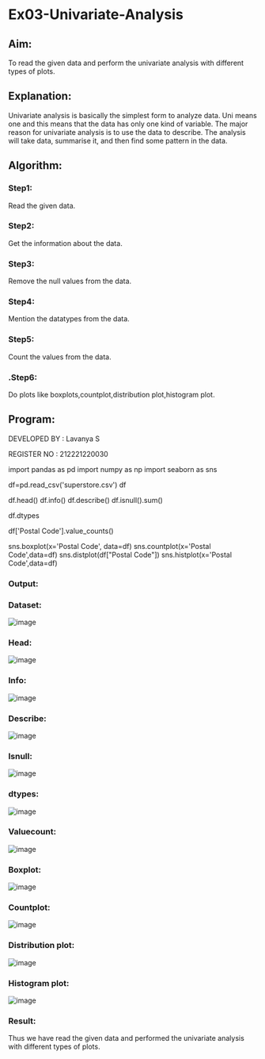 # Ex03-Univariate-Analysis

## Aim:
To read the given data and perform the univariate analysis with different types of plots.

## Explanation:

Univariate analysis is basically the simplest form to analyze data. Uni means one and this means that the data has only one kind of variable. The major reason for univariate analysis is to use the data to describe. The analysis will take data, summarise it, and then find some pattern in the data.

## Algorithm:

### Step1:

Read the given data.

### Step2:

Get the information about the data.

### Step3:

Remove the null values from the data.

### Step4:

Mention the datatypes from the data.

### Step5:

Count the values from the data.

### .Step6:

Do plots like boxplots,countplot,distribution plot,histogram plot.

## Program:

DEVELOPED BY : Lavanya S

REGISTER NO : 212221220030

import pandas as pd
import numpy as np
import seaborn as sns

df=pd.read_csv('superstore.csv')
df

df.head()
df.info()
df.describe()
df.isnull().sum()

df.dtypes

df['Postal Code'].value_counts()

sns.boxplot(x='Postal Code', data=df)
sns.countplot(x='Postal Code',data=df)
sns.distplot(df["Postal Code"])
sns.histplot(x='Postal Code',data=df)

### Output:

### Dataset:
![image](https://user-images.githubusercontent.com/129484178/229034954-8db6673b-2d8b-480f-9d92-e8ef9e06d1f1.png)

### Head:
![image](https://user-images.githubusercontent.com/129484178/229035099-bb31ed8d-0d68-40a4-b109-ef5a55fff3c5.png)

### Info:
![image](https://user-images.githubusercontent.com/129484178/229035220-a20fff42-ce44-49ca-8665-9fdc1a0aa0c0.png)
### Describe:
![image](https://user-images.githubusercontent.com/129484178/229035349-49e1d612-3b58-4747-b5fe-b8b9b109e76b.png)

### Isnull:
![image](https://user-images.githubusercontent.com/129484178/229035411-1424dcf6-842d-44cd-a2c3-c27b68cd5f26.png)

### dtypes:
![image](https://user-images.githubusercontent.com/129484178/229035460-609af648-01eb-4547-a14e-283c3b21509c.png)

### Valuecount:
![image](https://user-images.githubusercontent.com/129484178/229035531-9881749a-fef2-41ef-8b1d-014ab6260794.png)

### Boxplot:
![image](https://user-images.githubusercontent.com/129484178/229035602-051aec4c-4e1c-4158-b647-dbb8a172f0d4.png)

### Countplot:
![image](https://user-images.githubusercontent.com/129484178/229035708-b71cba61-da29-4a6c-92db-069e6c782fea.png)

### Distribution plot:
![image](https://user-images.githubusercontent.com/129484178/229035801-1dc04161-3a88-4535-87f3-19f6b3025069.png)

### Histogram plot:
![image](https://user-images.githubusercontent.com/129484178/229035893-65014ba7-ca6e-419a-baff-cfbd8851c5b9.png)

### Result:

Thus we have read the given data and performed the univariate analysis with different types of plots.

